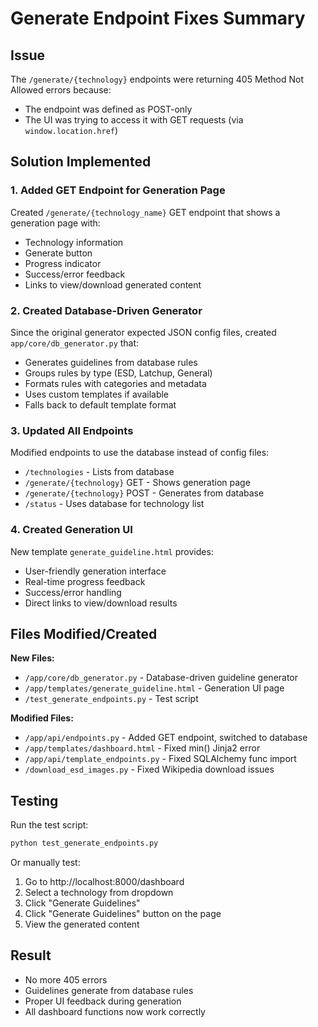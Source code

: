 # Generate Endpoint Fixes Summary

## Issue
The `/generate/{technology}` endpoints were returning 405 Method Not Allowed errors because:
- The endpoint was defined as POST-only
- The UI was trying to access it with GET requests (via `window.location.href`)

## Solution Implemented

### 1. Added GET Endpoint for Generation Page
Created `/generate/{technology_name}` GET endpoint that shows a generation page with:
- Technology information
- Generate button
- Progress indicator
- Success/error feedback
- Links to view/download generated content

### 2. Created Database-Driven Generator
Since the original generator expected JSON config files, created `app/core/db_generator.py` that:
- Generates guidelines from database rules
- Groups rules by type (ESD, Latchup, General)
- Formats rules with categories and metadata
- Uses custom templates if available
- Falls back to default template format

### 3. Updated All Endpoints
Modified endpoints to use the database instead of config files:
- `/technologies` - Lists from database
- `/generate/{technology}` GET - Shows generation page
- `/generate/{technology}` POST - Generates from database
- `/status` - Uses database for technology list

### 4. Created Generation UI
New template `generate_guideline.html` provides:
- User-friendly generation interface
- Real-time progress feedback
- Success/error handling
- Direct links to view/download results

## Files Modified/Created

**New Files:**
- `/app/core/db_generator.py` - Database-driven guideline generator
- `/app/templates/generate_guideline.html` - Generation UI page
- `/test_generate_endpoints.py` - Test script

**Modified Files:**
- `/app/api/endpoints.py` - Added GET endpoint, switched to database
- `/app/templates/dashboard.html` - Fixed min() Jinja2 error
- `/app/api/template_endpoints.py` - Fixed SQLAlchemy func import
- `/download_esd_images.py` - Fixed Wikipedia download issues

## Testing

Run the test script:
```bash
python test_generate_endpoints.py
```

Or manually test:
1. Go to http://localhost:8000/dashboard
2. Select a technology from dropdown
3. Click "Generate Guidelines"
4. Click "Generate Guidelines" button on the page
5. View the generated content

## Result
- No more 405 errors
- Guidelines generate from database rules
- Proper UI feedback during generation
- All dashboard functions now work correctly
